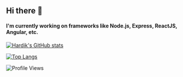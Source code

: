 <!-- ### Hi there 👋 -->

<!--
**KHardik1698/KHardik1698** is a ✨ _special_ ✨ repository because its `README.md` (this file) appears on your GitHub profile.

Here are some ideas to get you started:

- 🔭 I’m currently working on ...
- 🌱 I’m currently learning ...
- 👯 I’m looking to collaborate on ...
- 🤔 I’m looking for help with ...
- 💬 Ask me about ...
- 📫 How to reach me: ...
- 😄 Pronouns: ...
- ⚡ Fun fact: ...
-->

## Hi there 👋
#### I'm currently working on frameworks like Node.js, Express, ReactJS, Angular, etc.

[![Hardik's GitHub stats](https://github-readme-stats.vercel.app/api?username=KHardik1698&count_private=true&include_all_commits=true&show_icons=true&theme=chartreuse-dark)](https://github.com/anuraghazra/github-readme-stats)

[![Top Langs](https://github-readme-stats.vercel.app/api/top-langs/?username=KHardik1698&langs_count=10&layout=compact)](https://github.com/anuraghazra/github-readme-stats)

![Profile Views](https://komarev.com/ghpvc/?username=KHardik1698&color=brightgreen&style=flat&label=Profile+Views)

<!-- ![Visitor Count](https://profile-counter.glitch.me/KHardik1698/count.svg) -->
